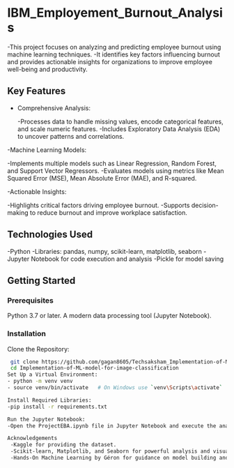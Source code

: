 # IBM_Employement_Burnout_Analysis
 -This project focuses on analyzing and predicting employee burnout using machine learning techniques. 
 -It identifies key factors influencing burnout and provides actionable insights for organizations to improve employee well-being and productivity.

## Key Features

- Comprehensive Analysis:

    -Processes data to handle missing values, encode categorical features, and scale numeric features.
    -Includes Exploratory Data Analysis (EDA) to uncover patterns and correlations.
  
-Machine Learning Models:

   -Implements multiple models such as Linear Regression, Random Forest, and Support Vector Regressors.
   -Evaluates models using metrics like Mean Squared Error (MSE), Mean Absolute Error (MAE), and R-squared.
   
-Actionable Insights:

   -Highlights critical factors driving employee burnout.
   -Supports decision-making to reduce burnout and improve workplace satisfaction.

## Technologies Used
-Python
-Libraries: pandas, numpy, scikit-learn, matplotlib, seaborn
-Jupyter Notebook for code execution and analysis
-Pickle for model saving

## Getting Started

### Prerequisites
Python 3.7 or later.
A modern data processing tool (Jupyter Notebook).
### Installation
Clone the Repository:
  ```bash
   git clone https://github.com/gagan8605/Techsaksham_Implementation-of-ML-model-for-image-classification.git```
   cd Implementation-of-ML-model-for-image-classification
Set Up a Virtual Environment:
  - python -m venv venv
  - source venv/bin/activate   # On Windows use `venv\Scripts\activate`

Install Required Libraries:
  -pip install -r requirements.txt

Run the Jupyter Notebook:
  -Open the ProjectEBA.ipynb file in Jupyter Notebook and execute the analysis.

 Acknowledgements
   -Kaggle for providing the dataset.
   -Scikit-learn, Matplotlib, and Seaborn for powerful analysis and visualization tools.
   -Hands-On Machine Learning by Géron for guidance on model building and evaluation.
